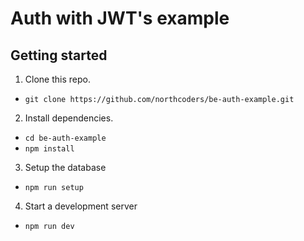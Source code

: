 # Auth with JWT's example

## Getting started

1. Clone this repo.

- `git clone https://github.com/northcoders/be-auth-example.git`

2. Install dependencies.

- `cd be-auth-example`
- `npm install`

3. Setup the database

- `npm run setup`

4. Start a development server

- `npm run dev`
